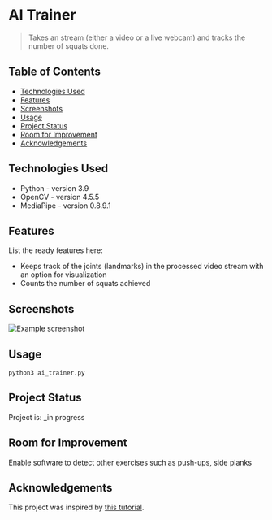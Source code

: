 # AI Trainer
> Takes an stream (either a video or a live webcam) and tracks the number of squats done.

## Table of Contents
* [Technologies Used](#technologies-used)
* [Features](#features)
* [Screenshots](#screenshots)
* [Usage](#usage)
* [Project Status](#project-status)
* [Room for Improvement](#room-for-improvement)
* [Acknowledgements](#acknowledgements)
<!-- * [License](#license) -->



## Technologies Used
- Python - version 3.9
- OpenCV - version 4.5.5
- MediaPipe - version 0.8.9.1


## Features
List the ready features here:
- Keeps track of the joints (landmarks) in the processed video stream with an option for visualization
- Counts the number of squats achieved


## Screenshots
![Example screenshot](./img/screenshot.png)
<!-- If you have screenshots you'd like to share, include them here. -->


## Usage
`python3 ai_trainer.py`


## Project Status
Project is: _in progress

## Room for Improvement
Enable software to detect other exercises such as push-ups, side planks


## Acknowledgements
This project was inspired by [this tutorial](https://www.youtube.com/watch?v=01sAkU_NvOY).



<!-- Optional -->
<!-- ## License -->
<!-- This project is open source and available under the [... License](). -->

<!-- You don't have to include all sections - just the one's relevant to your project -->
